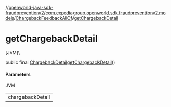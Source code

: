 //[openworld-java-sdk-fraudpreventionv2](../../../index.md)/[com.expediagroup.openworld.sdk.fraudpreventionv2.models](../index.md)/[ChargebackFeedbackAllOf](index.md)/[getChargebackDetail](get-chargeback-detail.md)

# getChargebackDetail

[JVM]\

public final [ChargebackDetail](../-chargeback-detail/index.md)[getChargebackDetail](get-chargeback-detail.md)()

#### Parameters

JVM

| |
|---|
| chargebackDetail |
